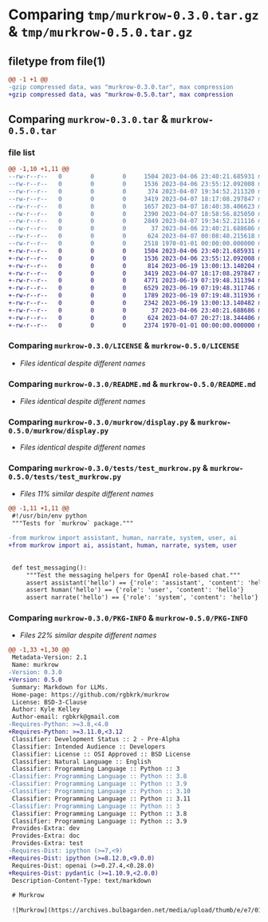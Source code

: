 # Comparing `tmp/murkrow-0.3.0.tar.gz` & `tmp/murkrow-0.5.0.tar.gz`

## filetype from file(1)

```diff
@@ -1 +1 @@
-gzip compressed data, was "murkrow-0.3.0.tar", max compression
+gzip compressed data, was "murkrow-0.5.0.tar", max compression
```

## Comparing `murkrow-0.3.0.tar` & `murkrow-0.5.0.tar`

### file list

```diff
@@ -1,10 +1,11 @@
--rw-r--r--   0        0        0     1504 2023-04-06 23:40:21.685931 murkrow-0.3.0/LICENSE
--rw-r--r--   0        0        0     1536 2023-04-06 23:55:12.092008 murkrow-0.3.0/README.md
--rw-r--r--   0        0        0      374 2023-04-07 19:34:52.211320 murkrow-0.3.0/murkrow/__init__.py
--rw-r--r--   0        0        0     3419 2023-04-07 18:17:08.297847 murkrow-0.3.0/murkrow/display.py
--rw-r--r--   0        0        0     1657 2023-04-07 18:40:38.406623 murkrow-0.3.0/murkrow/messaging.py
--rw-r--r--   0        0        0     2390 2023-04-07 18:58:56.825050 murkrow-0.3.0/murkrow/murkrow.py
--rw-r--r--   0        0        0     2849 2023-04-07 19:34:52.211116 murkrow-0.3.0/pyproject.toml
--rw-r--r--   0        0        0       37 2023-04-06 23:40:21.688686 murkrow-0.3.0/tests/__init__.py
--rw-r--r--   0        0        0      624 2023-04-07 00:08:40.215618 murkrow-0.3.0/tests/test_murkrow.py
--rw-r--r--   0        0        0     2518 1970-01-01 00:00:00.000000 murkrow-0.3.0/PKG-INFO
+-rw-r--r--   0        0        0     1504 2023-04-06 23:40:21.685931 murkrow-0.5.0/LICENSE
+-rw-r--r--   0        0        0     1536 2023-04-06 23:55:12.092008 murkrow-0.5.0/README.md
+-rw-r--r--   0        0        0      814 2023-06-19 13:00:13.140204 murkrow-0.5.0/murkrow/__init__.py
+-rw-r--r--   0        0        0     3419 2023-04-07 18:17:08.297847 murkrow-0.5.0/murkrow/display.py
+-rw-r--r--   0        0        0     4771 2023-06-19 07:19:48.311394 murkrow-0.5.0/murkrow/messaging.py
+-rw-r--r--   0        0        0     6529 2023-06-19 07:19:48.311746 murkrow-0.5.0/murkrow/murkrow.py
+-rw-r--r--   0        0        0     1789 2023-06-19 07:19:48.311936 murkrow-0.5.0/murkrow/registry.py
+-rw-r--r--   0        0        0     2342 2023-06-19 13:00:13.140482 murkrow-0.5.0/pyproject.toml
+-rw-r--r--   0        0        0       37 2023-04-06 23:40:21.688686 murkrow-0.5.0/tests/__init__.py
+-rw-r--r--   0        0        0      624 2023-04-07 20:27:18.344406 murkrow-0.5.0/tests/test_murkrow.py
+-rw-r--r--   0        0        0     2374 1970-01-01 00:00:00.000000 murkrow-0.5.0/PKG-INFO
```

### Comparing `murkrow-0.3.0/LICENSE` & `murkrow-0.5.0/LICENSE`

 * *Files identical despite different names*

### Comparing `murkrow-0.3.0/README.md` & `murkrow-0.5.0/README.md`

 * *Files identical despite different names*

### Comparing `murkrow-0.3.0/murkrow/display.py` & `murkrow-0.5.0/murkrow/display.py`

 * *Files identical despite different names*

### Comparing `murkrow-0.3.0/tests/test_murkrow.py` & `murkrow-0.5.0/tests/test_murkrow.py`

 * *Files 11% similar despite different names*

```diff
@@ -1,11 +1,11 @@
 #!/usr/bin/env python
 """Tests for `murkrow` package."""
 
-from murkrow import assistant, human, narrate, system, user, ai
+from murkrow import ai, assistant, human, narrate, system, user
 
 
 def test_messaging():
     """Test the messaging helpers for OpenAI role-based chat."""
     assert assistant('hello') == {'role': 'assistant', 'content': 'hello'}
     assert human('hello') == {'role': 'user', 'content': 'hello'}
     assert narrate('hello') == {'role': 'system', 'content': 'hello'}
```

### Comparing `murkrow-0.3.0/PKG-INFO` & `murkrow-0.5.0/PKG-INFO`

 * *Files 22% similar despite different names*

```diff
@@ -1,33 +1,30 @@
 Metadata-Version: 2.1
 Name: murkrow
-Version: 0.3.0
+Version: 0.5.0
 Summary: Markdown for LLMs.
 Home-page: https://github.com/rgbkrk/murkrow
 License: BSD-3-Clause
 Author: Kyle Kelley
 Author-email: rgbkrk@gmail.com
-Requires-Python: >=3.8,<4.0
+Requires-Python: >=3.11.0,<3.12
 Classifier: Development Status :: 2 - Pre-Alpha
 Classifier: Intended Audience :: Developers
 Classifier: License :: OSI Approved :: BSD License
 Classifier: Natural Language :: English
 Classifier: Programming Language :: Python :: 3
-Classifier: Programming Language :: Python :: 3.8
-Classifier: Programming Language :: Python :: 3.9
-Classifier: Programming Language :: Python :: 3.10
 Classifier: Programming Language :: Python :: 3.11
-Classifier: Programming Language :: Python :: 3
 Classifier: Programming Language :: Python :: 3.8
 Classifier: Programming Language :: Python :: 3.9
 Provides-Extra: dev
 Provides-Extra: doc
 Provides-Extra: test
-Requires-Dist: ipython (>=7,<9)
+Requires-Dist: ipython (>=8.12.0,<9.0.0)
 Requires-Dist: openai (>=0.27.4,<0.28.0)
+Requires-Dist: pydantic (>=1.10.9,<2.0.0)
 Description-Content-Type: text/markdown
 
 # Murkrow
 
 ![Murkrow](https://archives.bulbagarden.net/media/upload/thumb/e/e7/0198Murkrow.png/250px-0198Murkrow.png)
 
 ```
```


